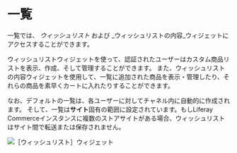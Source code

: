 # 一覧

一覧では、  _ウィッシュリスト_ および _ウィッシュリストの内容_ウィジェットにアクセスすることができます。

ウィッシュリストウィジェットを使って、認証されたユーザーはカスタム商品リストを表示、作成、そして管理することができます。 また、ウィッシュリストの内容ウィジェットを使用して、一覧に追加された商品を表示・管理したり、それらの商品を素早くカートに入れたりすることができます。

なお、デフォルトの一覧は、各ユーザーに対してチャネル内に自動的に作成されます。 そして、一覧は**サイト**固有の範囲に設定されています。もしLiferay Commerceインスタンスに複数のストアサイトがある場合、ウィッシュリストはサイト間で転送または保存されません。

![［ウィッシュリスト］ウィジェット](./lists/images/01.png)
